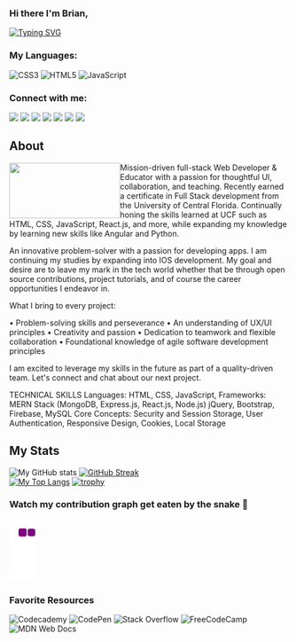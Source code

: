 ### Hi there I'm Brian,

[![Typing SVG](https://readme-typing-svg.herokuapp.com?lines=Full+Stack+Web+Developer)](https://git.io/typing-svg)

<h3 align="left">My Languages:</h3>
<p align="left">
  
![CSS3](https://img.shields.io/badge/css3-%231572B6.svg?style=for-the-badge&logo=css3&logoColor=white)
![HTML5](https://img.shields.io/badge/html5-%23E34F26.svg?style=for-the-badge&logo=html5&logoColor=white)
![JavaScript](https://img.shields.io/badge/javascript-%23323330.svg?style=for-the-badge&logo=javascript&logoColor=%23F7DF1E)

<h3 align="left">Connect with me:</h3>
<p align="left">
  
 <a href="https://discord.gg/xd4vEjPs" target="blank"><img src="https://img.shields.io/badge/Discord-5865F2?style=for-the-badge&logo=discord&logoColor=white" /></a>
 <a href="https://www.linkedin.com/in/brainybrian316/" target="blank"><img src="https://img.shields.io/badge/LinkedIn-0077B5?style=for-the-badge&logo=linkedin&logoColor=white" /></a>
  <a href="https://www.youtube.com/channel/UCSOQYGSwSQ-DvMlx4BtAONA/featured" target="blank"><img src="https://img.shields.io/badge/YouTube-FF0000?style=for-the-badge&logo=youtube&logoColor=white" /></a>
  <a href="url-redirect" target="blank"><img src="https://img.shields.io/badge/Facebook-1877F2?style=for-the-badge&logo=facebook&logoColor=white" /></a>
   <a href="https://docs.google.com/document/d/1PeP8jPx4ct_WFCPPNeYYgJaiSRx9p8il5QjwZ7s0wbQ/edit?usp=sharing" target="blank"><img src="https://img.shields.io/badge/Resume-4285F4?style=for-the-badge&logo=google-cloud&logoColor=white" /></a>
  <a href="mailto:brainybrian316@gmail.com" target="blank"><img src="https://img.shields.io/badge/Gmail-D14836?style=for-the-badge&logo=gmail&logoColor=white" /></a>
    <a href="https://medium.com/@brainybrian316" target="blank"><img src="https://img.shields.io/badge/Blog-12100E?style=for-the-badge&logo=medium&logoColor=white" /></a>

  ## About
  <a href="URL_REDIRECT" target="blank"><img align="left" src="https://cdn.dribbble.com/users/416610/screenshots/4801105/media/0f73533e44c089e41c3290d4535491ad.gif" width="200" height="100" styl /></a>
  
  <p>Mission-driven full-stack Web Developer & Educator with a passion for thoughtful UI, collaboration, and teaching. Recently earned a certificate in Full Stack development from the University of Central Florida. Continually honing the skills learned at UCF such as HTML, CSS, JavaScript, React.js, and more, while expanding my knowledge by learning new skills like Angular and Python. 

An innovative problem-solver with a passion for developing apps. I am continuing my studies by expanding into IOS development. My goal and desire are to leave my mark in the tech world whether that be through open source contributions, project tutorials, and of course the career opportunities I endeavor in. 

What I bring to every project:
 
• Problem-solving skills and perseverance
• An understanding of UX/UI principles
• Creativity and passion
• Dedication to teamwork and flexible collaboration
• Foundational knowledge of agile software development principles

I am excited to leverage my skills in the future as part of a quality-driven team. Let's connect and chat about our next project.

TECHNICAL SKILLS
Languages: HTML, CSS, JavaScript,
Frameworks: MERN Stack (MongoDB, Express.js, React.js, Node.js) jQuery, Bootstrap, Firebase, MySQL
Core Concepts: Security and Session Storage, User Authentication, Responsive Design, Cookies, Local Storage
</p>


## My Stats

![My GitHub stats](https://github-readme-stats.vercel.app/api?username=Brainybrian316&show_icons=true&theme=tokyonight)
[![GitHub Streak](https://github-readme-streak-stats.herokuapp.com?user=BrainyBrian316&theme=tokyonight&date_format=M%20j%5B%2C%20Y%5D)](https://git.io/streak-stats)  
[![My Top Langs](https://github-readme-stats.vercel.app/api/top-langs/?username=Brainybrian316&langs_count=8&theme=tokyonight&layout=compact)](https://github.com/Brainybrian316)
[![trophy](https://github-profile-trophy.vercel.app/?username=Brainybrian316&theme=tokyonight)](https://github.com/Brainybrian316/github-profile-trophy)
  
  
### Watch my contribution graph get eaten by the snake 🐍
  
  ![Snake animation](https://github.com/Brainybrian316/Brainybrian316/blob/output/github-contribution-grid-snake.gif)
  
  ### Favorite Resources
  
  ![Codecademy](https://img.shields.io/badge/Codecademy-FFF0E5?style=for-the-badge&logo=codecademy&logoColor=1F243A)
  ![CodePen](https://img.shields.io/badge/Codepen-000000?style=for-the-badge&logo=codepen&logoColor=white)
  ![Stack Overflow](https://img.shields.io/badge/-Stackoverflow-FE7A16?style=for-the-badge&logo=stack-overflow&logoColor=white)
  ![FreeCodeCamp](https://img.shields.io/badge/Freecodecamp-%23123.svg?&style=for-the-badge&logo=freecodecamp&logoColor=green)
  ![MDN Web Docs](https://img.shields.io/badge/MDN_Web_Docs-black?style=for-the-badge&logo=mdnwebdocs&logoColor=white)
